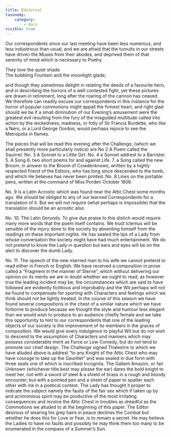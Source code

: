 ```yaml
---
title: Editorial
taxonomy:
    category:
        - docs
visible: true
---
```


Our correspondents since our last meeting have been less numerous, and less industrious than usual; and we are afraid that the tumults in our streets have driven the Muses from their abodes, and deprived them of that serenity of mind which is necessary to Poetry.

   They love the quiet shade  
   The bubbling Fountain and the moonlight glade;
	
and though they sometimes delight in relating the deeds of a favourite hero, and in describing the horrors of a well contested fight, yet these pictures are drawn in retirement, long after the roaring of the cannon has ceased. We therefore can readily excuse our correspondents in this instance for the horror of popular commotions might appall the firmest heart, and right glad should we be if a small diminution of our Evening’s amusement were the greatest evil resulting from the fury of the misguided multitude called into action by the wickedness, madness, or folly of Sir Francis Burdette, who like a Nero, or a Lord George Gordon, would perhaps rejoice to see the Metropolis in flames.

The pieces that will be read this evening after the Challenge, (which we shall presently more particularly notice) are No 2 A Poem called the Squirrel. No. 3 A Sonnet to a Little Girl. No. 4 a Sonnet addrest to a Barrister. 5. A Song 6. two short poems for and against Life. 7. a Song called the new Broom, in answer to the Broom of Cowdenknows, written by a highly respected friend of the Editors, who has long since descended to the tomb, and which He believes has never been printed. No. 8 Lines on the portable pens, written at the command of Miss Porden October 1806.

No. 9 is a Latin Acrostic which was found near the Attic Chest some months ago. We should be obliged to any of our learned Correspondents for a translation of it. But we will not require (what perhaps is impossible) that the translation should be an acrostic also.

No. 10. The Latin Gerunds. To give due praise to this distich would require many more words that the poem itself contains. We trust Ictemus will be sensible of the injury done to the society by absenting himself from the readings on these important nights. He has sealed the lips of a Lady from whose conversation the society might have had much entertainment. We do not pretend to know the Lady in question but ears and eyes will be on the alert to discover the dumb Lady.

No. 11. The speech of the new married man to his wife we cannot pretend to read either in French or English. We have received a composition in prose called a “Fragment in the manner of Sterne”, which without delivering our opinion on its merits we are in doubt whether we ought to read, as however true the leading incident may be, the circumstances which are said to have followed are evidently fictitious and improbably and the Wit perhaps will not be found to compensate for sporting with Characters and feelings which we think should not be lightly treated. In the course of this season we have found several compositions in the chest of a similar nature which we have forborne to produce because we thought the style and humour less elegant than we would wish to produce to an audience chiefly female and we take this opportunity to hint to our correspondents that one of the leading objects of our society is the improvement of its members in the graces of composition. We would give every indulgence to playful Wit but do not wish to descend to the assumption of Characters and manners which may possess considerable merit as Farce or Low Comedy, but do not tend to promote our chief design. The Challenge signed Thalestris to which we have alluded above is addrest “to any Knight of the Attic Chest who may have courage to take up the Gauntlet” and was sealed in due form with three seals one of which is inscribed Incognita. The Gallant Amazon, or fair Unknown (whichever title best may please the ear) dares the bold knight to meet her, not with a sword of steel & a shield of brass in a rough and bloody encounter, but with a pointed pen and a sheet of paper to spatter each other with ink in a poetical contest. The Lady has thought it proper to indicate the subject namely the faults of the fair sex which if taken up by and acrimonious spirit may be productive of the most irritating consequences and involve the Attic Chest in troubles as dreadful as the Commotions we alluded to at the beginning of this paper. The Editor desirous of wearing his grey hairs in peace declines the Combat but whether he does this for Love or Fear, is to remain a secret. He may believe the Ladies to have no faults and possibly he may think them too many to be enumerated in the compass of a Summer’s Sun.